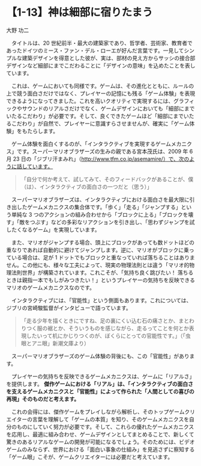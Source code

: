 # 【1-13】神は細部に宿りたまう

<div class="author">大野 功二</div>

　タイトルは、20 世紀前半・最大の建築家であり、哲学者、芸術家、教育者であったドイツのミース・ファン・デル・ローエが好んだ言葉です。一見してシンプルな建築デザインを得意とした彼が、実は、部材の見え方からサッシの接合部デザインなど細部にまでこだわることに「デザインの意味」を込めたことを表しています。

　これは、ゲームにおいても同様です。ゲームは、その進化とともに、ルールの上で競う面白さだけではなく、プレイヤーの記憶にも残る「ゲーム体験」を表現できるようになってきました。これを高いクオリティで実現するには、グラフィックやサウンドのリアルさだけでなく、ゲームデザインにおいても「細部にまでいたるこだわり」が必要です。そして、良くできたゲームほど「細部にまでいたるこだわり」が自然で、プレイヤーに意識すらさせませんが、確実に「ゲーム体験」をもたらします。

　ゲーム体験を面白くするのが、「インタラクティブを実現するゲームメカニクス」です。スーパーマリオブラザーズの生みの親である宮本茂氏は、2009 年 6 月 23 日の「ジブリ汗まみれ」（http://www.tfm.co.jp/asemamire/）で、次のように話しています。

> 「自分で何か考えて、試してみて、そのフィードバックがあることが、僕（は）、インタラクティブの面白さの一つだと（思う）」

　スーパーマリオブラザーズは、インタラクティブにおける面白さを最大限に引き出したゲームメカニクスの集合体です。「歩く」「走る」「ジャンプする」という単純な 3 つのアクションの組み合わせから「ブロックに上る」「ブロックを壊す」「敵をつぶす」などの多彩なリアクションを引き出し、「思わずジャンプを試したくなるゲーム」を実現しています。

　また、マリオがジャンプする場合、頭上にブロックがあっても数ドットほどの重なりであれば自動的に避けてジャンプします。逆に、マリオがブロックに乗っている場合は、足が 1 ドットでもブロックと重なっていれば落ちることはありません。この他にも、様々な工夫によって、現実の物理法則とは違う「マリオ的物理法則世界」が構築されています。これこそが、「気持ち良く跳びたい！ 落ちるときは親指一本でもしがみつきたい！」というプレイヤーの気持ちを反映できるマリオのゲームメカニクスなのです。

　インタラクティブには、「官能性」という側面もあります。これについては、ジブリの宮崎駿監督がインタビューで語っています。

> 「走る少年を描くときにですね、足の裏にくい込む石の痛さとか、まとわりつく服の裾とか、そういうものを感じながら、走るってことを何とか表現したいって机にかじりつくのが、ぼくらにとっての官能性です。」（「虫眼とアニ眼」新潮文庫より）

　スーパーマリオブラザーズのゲーム体験の背後にも、この「官能性」があります。

　プレイヤーの気持ちを反映できるゲームメカニクスは、ゲームに「リアルさ」を提供します。 **傑作ゲームにおける「リアル」は、「インタラクティブの面白さを支えるゲームメカニクスと「官能性」によって作られた「人間としての喜びの再現」そのものだと考えます。**

　これの会得には、傑作ゲームをプレイしながら解析し、そのトップゲームクリエイターの言葉を理解して「ゲームの本質」を知り、そのゲームメカニクスを自分のものにしていく努力が必要です。そして、これらの優れたゲームメカニクスを応用し、最適に組み合わせ、ゲームデザインとしてまとめることで、新しくて驚きのあるリアルなゲームの開発が可能になるでしょう。そのためには、ビデオゲームのみならず、世界における「面白い事象の仕組み」を見逃さずに察知する「ゲーム眼」こそが、ゲームクリエイターには必要だと考えています。
